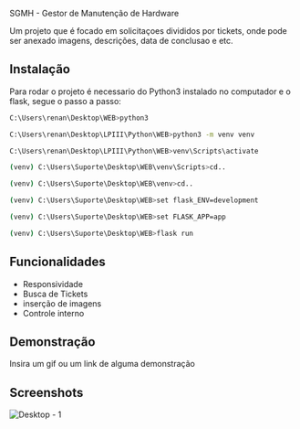 
SGMH - Gestor de Manutenção de Hardware

Um projeto que é focado em solicitaçoes divididos por tickets, onde pode ser anexado imagens, descrições, data de conclusao e etc.




## Instalação

Para rodar o projeto é necessario do Python3 instalado no computador e o flask, segue o passo a passo:

```bash
C:\Users\renan\Desktop\WEB>python3

C:\Users\renan\Desktop\LPIII\Python\WEB>python3 -m venv venv

C:\Users\renan\Desktop\LPIII\Python\WEB>venv\Scripts\activate

(venv) C:\Users\Suporte\Desktop\WEB\venv\Scripts>cd..

(venv) C:\Users\Suporte\Desktop\WEB\venv>cd..

(venv) C:\Users\Suporte\Desktop\WEB>set flask_ENV=development

(venv) C:\Users\Suporte\Desktop\WEB>set FLASK_APP=app

(venv) C:\Users\Suporte\Desktop\WEB>flask run

```
    
## Funcionalidades

- Responsividade
- Busca de Tickets
- inserção de imagens
- Controle interno


## Demonstração

Insira um gif ou um link de alguma demonstração


## Screenshots

![Desktop - 1](https://user-images.githubusercontent.com/110828077/185951974-984bb5a7-c790-449c-af92-7ecaec02d6a2.png)


